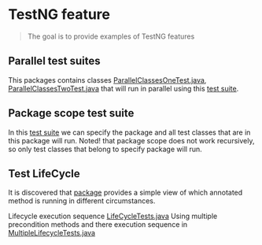 # TestNG feature

> The goal is to provide examples of TestNG features

## Parallel test suites

This packages contains
classes [ParallelClassesOneTest.java](src/test/java/com/skryl/edu/pkg1/ParallelClassesOneTest.java),
[ParallelClassesTwoTest.java](src/test/java/com/skryl/edu/pkg2/ParallelClassesTwoTest.java) that will run in parallel
using this [test suite](src/test/resources/parallel-test-classes-suite.xml).

## Package scope test suite

In this [test suite](src/test/resources/package-scope-test-suite.xml) we can specify the package and all test classes
that are in this package will run. Noted! that package scope does not work recursively, so only test classes that belong
to specify package will run.

## Test LifeCycle

It is discovered that [package](src/test/java/com/skryl/edu/lifecycles) provides a simple view of which annotated method
is running in different circumstances.

Lifecycle execution sequence [LifeCycleTests.java](src/test/java/com/skryl/edu/lifecycles/LifeCycleTests.java)
Using multiple precondition methods and there execution sequence in [MultipleLifecycleTests.java](src/test/java/com/skryl/edu/lifecycles/MultipleLifecycleTests.java)
